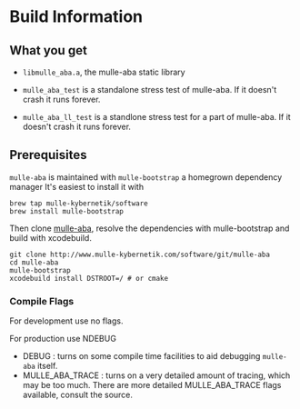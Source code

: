 # Build Information


## What you get

* `libmulle_aba.a`, the mulle-aba static library

* `mulle_aba_test` is a standalone stress test of mulle-aba. If it doesn't crash
it runs forever.
* `mulle_aba_ll_test` is a standlone stress test for a part of mulle-aba. If it
doesn't crash it runs forever.

## Prerequisites

`mulle-aba` is maintained with `mulle-bootstrap` a homegrown dependency manager
It's easiest to install it with

```console
brew tap mulle-kybernetik/software
brew install mulle-bootstrap
```

Then clone [mulle-aba](http://www.mulle-kybernetik.com/software/git/mulle-aba),
resolve the dependencies with mulle-bootstrap and build with xcodebuild.

```console
git clone http://www.mulle-kybernetik.com/software/git/mulle-aba
cd mulle-aba
mulle-bootstrap
xcodebuild install DSTROOT=/ # or cmake
```


### Compile Flags

For development use no flags.

For production use NDEBUG

* DEBUG : turns on some compile time facilities to aid debugging `mulle-aba`
          itself.
* MULLE_ABA_TRACE : turns on a very detailed amount of tracing, which may be
          too much. There are more detailed MULLE_ABA_TRACE flags available,
          consult the source.



